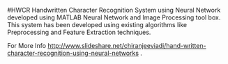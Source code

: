 #HWCR
Handwritten Character Recognition System using Neural Network developed using MATLAB Neural Network and Image Processing tool box. This system has been developed using existing algorithms like Preprocessing and Feature Extraction techniques.

For More Info   http://www.slideshare.net/chiranjeeviadi/hand-written-character-recognition-using-neural-networks .

